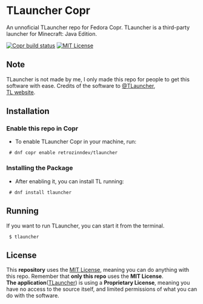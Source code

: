 # TLauncher Copr
An unnoficial TLauncher repo for Fedora Copr. TLauncher is a third-party launcher for 
Minecraft: Java Edition.

[![Copr build status](https://copr.fedorainfracloud.org/coprs/retrozinndev/tlauncher/package/TLauncher/status_image/last_build.png)](https://copr.fedorainfracloud.org/coprs/retrozinndev/tlauncher/package/TLauncher/)
[![MIT License](https://img.shields.io/github/license/retrozinndev/tlauncher-copr.svg)](https://opensource.org/license/mit)

## Note
TLauncher is not made by me, I only made this repo for people to get this software with ease. Credits of the software to [@TLauncher](https://github.com/tlauncher), <br>
[TL website](https://tlauncher.org/en).

## Installation
### Enable this repo in Copr
- To enable TLauncher Copr in your machine, run:
```
 # dnf copr enable retrozinndev/tlauncher
```
### Installing the Package
- After enabling it, you can install TL running:
```
 # dnf install tlauncher
```

## Running
If you want to run TLauncher, you can start it from the terminal.
```
 $ tlauncher
```

## License
This **repository** uses the [MIT License](https://opensource.org/license/mit), meaning you can do anything with this repo. Remember that **only this repo** uses the **MIT License**. <br>
**The application**([TLauncher](https://tlauncher.org/en)) is using a **Proprietary License**, meaning you have no access to the source itself, and limited permissions of what you can do with the software.
